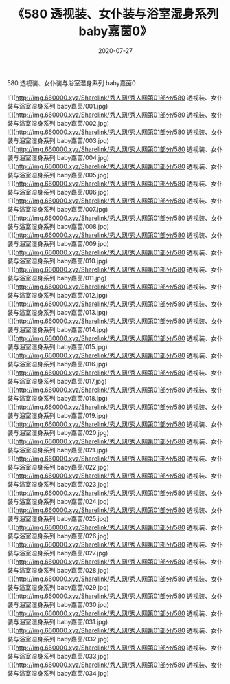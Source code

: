 ﻿---
layout: post
title:  《580 透视装、女仆装与浴室湿身系列 baby嘉茵0》
date:   2020-07-27
img: http://img.660000.xyz/Sharelink/秀人网/秀人网第01部分/580 透视装、女仆装与浴室湿身系列 baby嘉茵0/000.jpg
categories: [美女, 清纯, 唯美]
---

580 透视装、女仆装与浴室湿身系列 baby嘉茵0

  ![](http://img.660000.xyz/Sharelink/秀人网/秀人网第01部分/580 透视装、女仆装与浴室湿身系列 baby嘉茵/001.jpg) <br> ![](http://img.660000.xyz/Sharelink/秀人网/秀人网第01部分/580 透视装、女仆装与浴室湿身系列 baby嘉茵/002.jpg) <br> ![](http://img.660000.xyz/Sharelink/秀人网/秀人网第01部分/580 透视装、女仆装与浴室湿身系列 baby嘉茵/003.jpg) <br> ![](http://img.660000.xyz/Sharelink/秀人网/秀人网第01部分/580 透视装、女仆装与浴室湿身系列 baby嘉茵/004.jpg) <br> ![](http://img.660000.xyz/Sharelink/秀人网/秀人网第01部分/580 透视装、女仆装与浴室湿身系列 baby嘉茵/005.jpg) <br> ![](http://img.660000.xyz/Sharelink/秀人网/秀人网第01部分/580 透视装、女仆装与浴室湿身系列 baby嘉茵/006.jpg) <br> ![](http://img.660000.xyz/Sharelink/秀人网/秀人网第01部分/580 透视装、女仆装与浴室湿身系列 baby嘉茵/007.jpg) <br> ![](http://img.660000.xyz/Sharelink/秀人网/秀人网第01部分/580 透视装、女仆装与浴室湿身系列 baby嘉茵/008.jpg) <br> ![](http://img.660000.xyz/Sharelink/秀人网/秀人网第01部分/580 透视装、女仆装与浴室湿身系列 baby嘉茵/009.jpg) <br> ![](http://img.660000.xyz/Sharelink/秀人网/秀人网第01部分/580 透视装、女仆装与浴室湿身系列 baby嘉茵/010.jpg) <br> ![](http://img.660000.xyz/Sharelink/秀人网/秀人网第01部分/580 透视装、女仆装与浴室湿身系列 baby嘉茵/011.jpg) <br> ![](http://img.660000.xyz/Sharelink/秀人网/秀人网第01部分/580 透视装、女仆装与浴室湿身系列 baby嘉茵/012.jpg) <br> ![](http://img.660000.xyz/Sharelink/秀人网/秀人网第01部分/580 透视装、女仆装与浴室湿身系列 baby嘉茵/013.jpg) <br> ![](http://img.660000.xyz/Sharelink/秀人网/秀人网第01部分/580 透视装、女仆装与浴室湿身系列 baby嘉茵/014.jpg) <br> ![](http://img.660000.xyz/Sharelink/秀人网/秀人网第01部分/580 透视装、女仆装与浴室湿身系列 baby嘉茵/015.jpg) <br> ![](http://img.660000.xyz/Sharelink/秀人网/秀人网第01部分/580 透视装、女仆装与浴室湿身系列 baby嘉茵/016.jpg) <br> ![](http://img.660000.xyz/Sharelink/秀人网/秀人网第01部分/580 透视装、女仆装与浴室湿身系列 baby嘉茵/017.jpg) <br> ![](http://img.660000.xyz/Sharelink/秀人网/秀人网第01部分/580 透视装、女仆装与浴室湿身系列 baby嘉茵/018.jpg) <br> ![](http://img.660000.xyz/Sharelink/秀人网/秀人网第01部分/580 透视装、女仆装与浴室湿身系列 baby嘉茵/019.jpg) <br> ![](http://img.660000.xyz/Sharelink/秀人网/秀人网第01部分/580 透视装、女仆装与浴室湿身系列 baby嘉茵/020.jpg) <br> ![](http://img.660000.xyz/Sharelink/秀人网/秀人网第01部分/580 透视装、女仆装与浴室湿身系列 baby嘉茵/021.jpg) <br> ![](http://img.660000.xyz/Sharelink/秀人网/秀人网第01部分/580 透视装、女仆装与浴室湿身系列 baby嘉茵/022.jpg) <br> ![](http://img.660000.xyz/Sharelink/秀人网/秀人网第01部分/580 透视装、女仆装与浴室湿身系列 baby嘉茵/023.jpg) <br> ![](http://img.660000.xyz/Sharelink/秀人网/秀人网第01部分/580 透视装、女仆装与浴室湿身系列 baby嘉茵/024.jpg) <br> ![](http://img.660000.xyz/Sharelink/秀人网/秀人网第01部分/580 透视装、女仆装与浴室湿身系列 baby嘉茵/025.jpg) <br> ![](http://img.660000.xyz/Sharelink/秀人网/秀人网第01部分/580 透视装、女仆装与浴室湿身系列 baby嘉茵/026.jpg) <br> ![](http://img.660000.xyz/Sharelink/秀人网/秀人网第01部分/580 透视装、女仆装与浴室湿身系列 baby嘉茵/027.jpg) <br> ![](http://img.660000.xyz/Sharelink/秀人网/秀人网第01部分/580 透视装、女仆装与浴室湿身系列 baby嘉茵/028.jpg) <br> ![](http://img.660000.xyz/Sharelink/秀人网/秀人网第01部分/580 透视装、女仆装与浴室湿身系列 baby嘉茵/029.jpg) <br> ![](http://img.660000.xyz/Sharelink/秀人网/秀人网第01部分/580 透视装、女仆装与浴室湿身系列 baby嘉茵/030.jpg) <br> ![](http://img.660000.xyz/Sharelink/秀人网/秀人网第01部分/580 透视装、女仆装与浴室湿身系列 baby嘉茵/031.jpg) <br> ![](http://img.660000.xyz/Sharelink/秀人网/秀人网第01部分/580 透视装、女仆装与浴室湿身系列 baby嘉茵/032.jpg) <br> ![](http://img.660000.xyz/Sharelink/秀人网/秀人网第01部分/580 透视装、女仆装与浴室湿身系列 baby嘉茵/033.jpg) <br> ![](http://img.660000.xyz/Sharelink/秀人网/秀人网第01部分/580 透视装、女仆装与浴室湿身系列 baby嘉茵/034.jpg) <br>